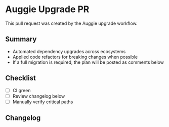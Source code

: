 # Auggie Upgrade PR

This pull request was created by the Auggie upgrade workflow.

## Summary
- Automated dependency upgrades across ecosystems
- Applied code refactors for breaking changes when possible
- If a full migration is required, the plan will be posted as comments below

## Checklist
- [ ] CI green
- [ ] Review changelog below
- [ ] Manually verify critical paths

## Changelog

<!-- The workflow appends a generated changelog to the PR body. If you need to provide additional context, add it here. -->

